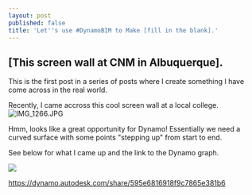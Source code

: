 ```yaml
---
layout: post
published: false
title: 'Let''s use #DynamoBIM to Make [fill in the blank].'
---
```

## [This screen wall at CNM in Albuquerque].

This is the first post in a series of posts where I create something I have come across in the real world.

Recently, I came accross this cool screen wall at a local college.
![IMG_1266.JPG]({{site.baseurl}}/img/IMG_1266.JPG)


Hmm, looks like a great opportunity for Dynamo! Essentially we need a curved surface with some points "stepping up" from start to end.

See below for what I came up and the link to the Dynamo graph.

![]({{site.baseurl}}/img/2070706-screenWall.gif)

https://dynamo.autodesk.com/share/595e6816918f9c7865e381b6
